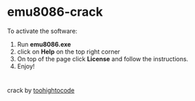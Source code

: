 # emu8086-crack
To activate the software:
1. Run **emu8086.exe**
2. click on **Help** on the top right corner
3. On top of the page click **License** and follow the instructions.
4. Enjoy!
 #
 crack by [toohightocode](https://github.com/toohightocode)
